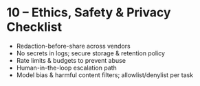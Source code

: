 # 10 – Ethics, Safety & Privacy Checklist

- Redaction-before-share across vendors
- No secrets in logs; secure storage & retention policy
- Rate limits & budgets to prevent abuse
- Human-in-the-loop escalation path
- Model bias & harmful content filters; allowlist/denylist per task
